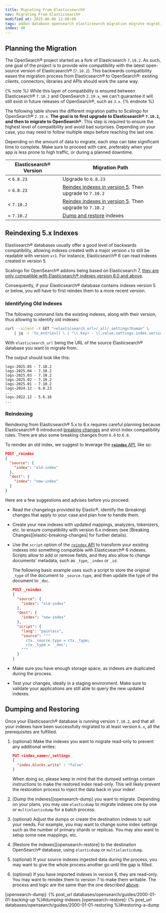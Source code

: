 ```yaml
---
title: Migrating From Elasticsearch®
nav: Migrating From Elasticsearch®
modified_at: 2025-06-06 12:00:00
tags: addon database opensearch elasticsearch migration migrate migrating
index: 40
---
```



## Planning the Migration

The OpenSearch® project started as a fork of Elasticsearch `7.10.2`. As such,
one goal of the project is to provide wire compatibility with the latest
open-source version of Elasticsearch® (`7.10.2`). This backwards compatibility
eases the migration process from Elasticsearch® to OpenSearch®: existing
clients, connectors, libraries and APIs should work the same way.

{% note %}
While this layer of compatibility is ensured between Elasticsearch® `7.10.2`
and OpenSearch `2.19.x`, we can't guarantee it will still exist in future
releases of OpenSearch®, such as `3.x`.
{% endnote %}

The following table shows the different migration paths to Scalingo for
OpenSearch® `2.19.x`. **The goal is to first upgrade to Elasticsearch®
`7.10.2`, and then to migrate to OpenSearch®**. This step is required to ensure
the highest level of compatibility and avoid bad surprises. Depending on your
case, you may need to follow multiple steps before reaching the last one.

Depending on the amount of data to migrate, each step can take significant time
to complete. Make sure to proceed with care, preferably when your app is less
prone to high traffic, or during a planned downtime.

| Elasticsearch® Version | Migration Path                                     |
| ---------------------- | -------------------------------------------------- |
| < `6.8.23`             | Upgrade to `6.8.23`                                |
| = `6.8.23`             | [Reindex indexes in version 5](#reindexing-5x-indexes). Then upgrade to `7.10.2` |
| < `7.10.2`             | [Reindex indexes in version 5](#reindexing-5x-indexes). Then upgrade to `7.10.2` |
| = `7.10.2`             | [Dump and restore](#dumping-and-restoring) indexes |


## Reindexing 5.x Indexes

Elastisearch® databases usually offer a good level of backwards compatibility,
allowing indexes created with a major version `x` to still be readable with
version `x+1`. For instance, Elasticsearch® 6 can read indexes created in
version 5.

Scalingo for OpenSearch® addons being based on Elasticsearch 7, [they are
only compatible with Elasticsearch® indexes version 6.0 and
above][elastic-breaking-changes-6-7].

Consequently, if your Elasticsearch® database contains indexes version 5 or
below, you will have to first reindex them to a more recent version.

### Identifying Old Indexes

The following command lists the existing indexes, along with their version,
thus allowing to identify old indexes:

```bash
curl --silent -X GET "<elasticsearch_url>/_all/_settings?human" \
    | jq -r 'to_entries[] \ | "\(.key) - \(.value.settings.index.version.created_string)"'
```
With `elasticsearch_url` being the URL of the source Elasticsearch® database
you want to migrate from.

The output should look like this:

```text
logs-2025.05 - 7.10.2
logs-2025.04 - 7.10.2
logs-2025.03 - 7.10.2
logs-2025.02 - 7.10.2
logs-2025.01 - 7.10.2
logs-2024.12 - 6.8.23
...
logs-2022.12 - 5.6.16
...
```

### Reindexing

Reindexing from Elasticsearch® 5.x to 6.x requires careful planning because
Elasticsearch® 6 introduced [breaking changes][elastic-breaking-changes-5-6]
and strict index compatibility rules. There are also some breaking changes from
`6.0` to `6.8`.

To reindex an old index, we suggest to leverage the [**`reindex`**
API][elastic-reindex], like so:

```json
POST _reindex
{
  "source": {
    "index": "old-index"
  },
  "dest": {
    "index": "new-index"
  }
}
```

Here are a few suggestions and advises before you proceed:

- Read the changelogs provided by Elastic®, identify the (breaking) changes
  that apply to your case and plan how to handle them.
- Create your new indexes with updated mappings, analyzers, tokenizers, etc. to
  ensure compatibility with version 6.x indexes (see [Breaking
  Changes][elastic-breaking-changes] for further details).
- Use the `script` option of the [`reindex` API][elastic-reindex] to transform
  your existing indexes into something compatible with Elasticsearch® 6
  indexes. Scripts allow to add or remove fields, and they also allow to change
  documents' metadata, such as `_type`, `_index` or `_id`.

  The following basic example uses such a script to store the original `_type`
  of the document to `_source.type`, and then update the type of the document
  to `_doc`.

  ```json
  POST _reindex
  {
    "source": {
      "index": "old-index"
    },
    "dest": {
      "index": "new-index"
    },
    "script": {
      "lang": "painless",
      "source": """
        ctx._source.type = ctx._type;
        ctx._type = '_doc';
      """
    }
  }
  ```
- Make sure you have enough storage space, as indexes are duplicated during the
  process.
- Test your changes, ideally in a staging environment. Make sure to validate
  your applications are still able to query the new updated indexes.


## Dumping and Restoring

Once your Elasticsearch® database is running version `7.10.2`, and that all
your indexes have been successfully migrated to at least version `6.x`, all the
prerequisites are fulfilled.

1. (optional) Make the indexes you want to migrate read-only to prevent any
   additional writes:
   ```json
   PUT <index_name>/_settings
   {
     "index.blocks.write" : "false"
   }
   ```
   When doing so, please keep in mind that the dumped settings contain
   instructions to make the restored index read-only. This will likely prevent
   the restoration process to inject the data back in your index!

2. [Dump the indexes][opensearch-dump] you want to migrate. Depending on your
   plans, you may use `elasticdump` to migrate indexes one by one or
   `multielasticdump` for a batch process.

3. (optional) Adjust the dumps or create the destination indexes to suit your
   needs. For example, you may want to change some index settings such as the
   number of primary shards or replicas. You may also want to setup some new
   mappings, etc.

4. [Restore the indexes][opensearch-restore] to the destination OpenSearch®
   database, using `elasticdump` or `multielasticdump`.

5. (optional) If your source indexes ingested data during the process, you may
   want to give the whole process another go until the gap is filled.

6. (optional) If you have imported indexes in version 6, they are read-only.
   You may want to reindex them to version 7 to make them writable. The process
   and logic are the same than the one described
   [above](#reindexing-5x-indexes).


[elastic-breaking-changes-6-7]: https://www.elastic.co/guide/en/elasticsearch/reference/7.10/breaking-changes-7.0.html#_indices_created_before_7_0
[elastic-breaking-changes-5-6]: https://www.elastic.co/guide/en/elasticsearch/reference/6.8/breaking-changes-6.0.html
[elastic-reindex]: https://www.elastic.co/docs/api/doc/elasticsearch/operation/operation-reindex

[opensearch-dump]: {% post_url databases/opensearch/guides/2000-01-01-backing-up %}#dumping-indexes
[opensearch-restore]: {% post_url databases/opensearch/guides/2000-01-01-restoring %}#restoring-a-dump

